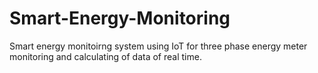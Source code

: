 # Smart-Energy-Monitoring
Smart energy monitoirng system using IoT for three phase energy meter monitoring and calculating of data of real time.
